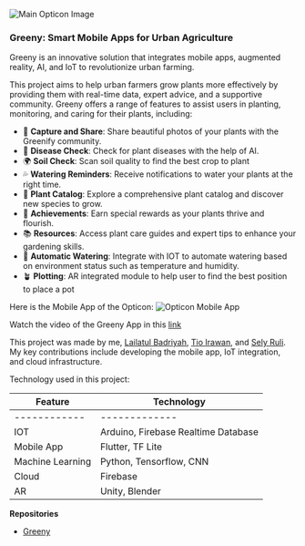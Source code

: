 ![Main Opticon Image](/images/blog/greeny-lp.jpg)

### Greeny: Smart Mobile Apps for Urban Agriculture

Greeny is an innovative solution that integrates mobile apps, augmented reality, AI, and IoT to revolutionize urban farming.

This project aims to help urban farmers grow plants more effectively by providing them with real-time data, expert advice, and a supportive community. Greeny offers a range of features to assist users in planting, monitoring, and caring for their plants, including:

- 📸 **Capture and Share**: Share beautiful photos of your plants with the Greenify community.
- 🤖 **Disease Check**: Check for plant diseases with the help of AI.
- 🌍 **Soil Check**: Scan soil quality to find the best crop to plant
- 💦 **Watering Reminders**: Receive notifications to water your plants at the right time.
- 🌼 **Plant Catalog**: Explore a comprehensive plant catalog and discover new species to grow.
- 🎉 **Achievements**: Earn special rewards as your plants thrive and flourish.
- 📚 **Resources**: Access plant care guides and expert tips to enhance your gardening skills.
- 🌱 **Automatic Watering**: Integrate with IOT to automate watering based on environment status such as temperature and humidity.
- 🪴 **Plotting**: AR integrated module to help user to find the best position to place a pot


Here is the Mobile App of the Opticon:
![Opticon Mobile App](/images/blog/greeny-mobile.png)

Watch the video of the Greeny App in this [link](https://www.youtube.com/watch?v=2q5aPL7HX48)

This project was made by me, [Lailatul Badriyah](https://www.linkedin.com/in/lailatulbadriyah/), [Tio Irawan](https://www.linkedin.com/in/tioirawan/), and [Sely Ruli](https://www.linkedin.com/in/sely-ruli-amanda-b2a25a1b3/). My key contributions include developing the mobile app, IoT integration, and cloud infrastructure.

Technology used in this project:

| Feature | Technology |
|------------|-------------|
|------------|-------------|
| IOT        | Arduino, Firebase Realtime Database|
| Mobile App         | Flutter, TF Lite |
| Machine Learning    | Python, Tensorflow, CNN |
| Cloud | Firebase |
| AR | Unity, Blender |



<strong>Repositories</strong> 
- [Greeny](https://github.com/LeToyek/greeny/)